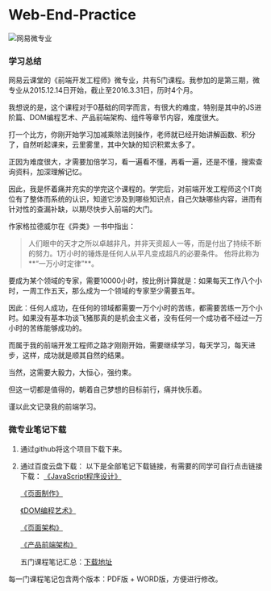 # Web-End-Practice
![网易微专业](/uploads/weizhuanye.jpg)
### 学习总结
网易云课堂的《前端开发工程师》微专业，共有5门课程。我参加的是第三期，微专业从2015.12.14日开始，截止至2016.3.31日，历时4个月。

我想说的是，这个课程对于0基础的同学而言，有很大的难度，特别是其中的JS进阶篇、DOM编程艺术、产品前端架构、组件等章节内容，难度很大。

打一个比方，你刚开始学习加减乘除法则操作，老师就已经开始讲解函数、积分了，自然听起课来，云里雾里，其中欠缺的知识积累太多了。

正因为难度很大，才需要加倍学习，看一遍看不懂，再看一遍，还是不懂，搜索查询资料，加深理解记忆。
<!--more-->
因此，我是怀着痛并充实的学完这个课程的。学完后，对前端开发工程师这个IT岗位有了整体而系统的认识，知道它涉及到哪些知识点，自己欠缺哪些内容，进而有针对性的查漏补缺，以期尽快步入前端的大门。

作家格拉德威尔在《异类》一书中指出：
> 人们眼中的天才之所以卓越非凡，并非天资超人一等，而是付出了持续不断的努力。1万小时的锤炼是任何人从平凡变成超凡的必要条件。
他将此称为**“一万小时定律”**。

要成为某个领域的专家，需要10000小时，按比例计算就是：如果每天工作八个小时，一周工作五天，那么成为一个领域的专家至少需要五年。

因此：任何人成功，在任何的领域都需要一万个小时的苦练，都需要苦练一万个小时。如果没有基本功谈飞猪那真的是机会主义者，没有任何一个成功者不经过一万小时的苦练能够成功的。

而属于我的前端开发工程师之路才刚刚开始，需要继续学习，每天学习，每天进步，这样，成功就是顺其自然的结果。

当然，这需要大毅力，大恒心，强约束。

但这一切都是值得的，朝着自己梦想的目标前行，痛并快乐着。

谨以此文记录我的前端学习。
<br>
### 微专业笔记下载
1. 通过github将这个项目下载下来。

2. 通过百度云盘下载：
   以下是全部笔记下载链接，有需要的同学可自行点击链接下载：
   [《JavaScript程序设计》](http://pan.baidu.com/s/1i4hrnZf "JavaScript程序设计笔记")  

   [《页面制作》](http://pan.baidu.com/s/1gedrJMF "页面制作笔记")  

   [《DOM编程艺术》](http://pan.baidu.com/s/1c0RS38c "DOM编程艺术笔记")  

   [《页面架构》](http://pan.baidu.com/s/1eQPMBL4 "页面架构笔记")  

   [《产品前端架构》](http://pan.baidu.com/s/1i42qenb "产品前端架构笔记")  

   五门课程笔记汇总：[下载地址](http://pan.baidu.com/s/1nv3X9bj "网易微专业·前端开发工程师学习笔记")  

  每一门课程笔记包含两个版本：PDF版 + WORD版，方便进行修改。